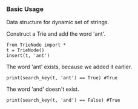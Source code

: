 ### Basic Usage

Data structure for dynamic set of strings.

Construct a Trie and add the word 'ant'.
```
from TrieNode import *
t = TrieNode()
insert(t, 'ant')
```

The word 'ant' exists, because we added it earlier. 
```
print(search_key(t, 'ant') == True) #True
```

The word 'and' doesn't exist.
```
print(search_key(t, 'and') == False) #True
```

